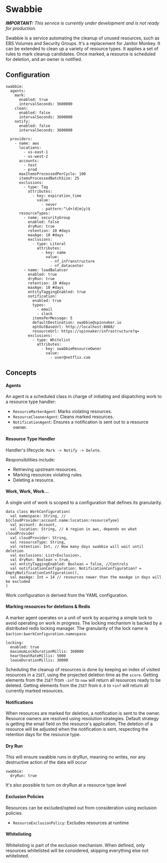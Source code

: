 # Swabbie

_**IMPORTANT:** This service is currently under development and is not ready for production._

Swabbie is a service automating the cleanup of unused resources, such as EBS Volumes and Security Groups.
It's a replacement for Janitor Monkey. It can be extended to clean up a variety of resource types.
It applies a set of rules to mark cleanup candidates. Once marked, a resource is scheduled for deletion, and an owner is notified.

## Configuration
```
swabbie:
  agents:
    mark:
      enabled: true
      intervalSeconds: 3600000
    clean:
      enabled: false
      intervalSeconds: 3600000
    notify:
      enabled: false
      intervalSeconds: 3600000

  providers:
    - name: aws
      locations:
        - us-east-1
        - us-west-2
      accounts:
        - test
        - prod
      maxItemsProcessedPerCycle: 100
      itemsProcessedBatchSize: 25
      exclusions:
        - type: Tag
          attributes:
            - key: expiration_time
              value:
                - never
                - pattern:^\d+(d|m|y)$
      resourceTypes:
        - name: securityGroup
          enabled: false
          dryRun: true
          retention: 10 #days
          maxAge: 10 #days 
          exclusions:
            - type: Literal
              attributes:
                - key: name
                  value:
                    - nf_infranstructure
                    - nf_datacenter
        - name: loadBalancer
          enabled: true
          dryRun: true
          retention: 10 #days
          maxAge: 10 #days
          entityTaggingEnabled: true
          notification:
            enabled: true
            types: 
              - email
              - slack
            itemsPerMessage: 5
            defaultDestination: swabbie@spinnaker.io
            optOutBaseUrl: http://localhost:8088/
            resourceUrl: https://spinnaker/infrastructure?q=
          exclusions:
            - type: Whitelist
              attributes:
                - key: swabbieResourceOwner
                  value:
                    - user@netflix.com

```


## Concepts
#### Agents
An agent is a scheduled class in charge of initiating and dispatching work to a resource type handler:

- `ResourceMarkerAgent`: Marks violating resources.
- `ResourceCleanerAgent`: Cleans marked resources.
- `NotificationAgent`: Ensures a notification is sent out to a resource owner.


#### Resource Type Handler
Handler's lifecycle: `Mark -> Notify -> Delete`.

Responsibilities include:
  - Retrieving upstream resources.
  - Marking resources violating rules.
  - Deleting a resource.

#### Work, Work, Work...
A single unit of work is scoped to a configuration that defines its granularity.

```
data class WorkConfiguration(
  val namespace: String, // ${cloudProvider:account.name:location:resourceTyoe}
  val account: Account,
  val location: String, // A region in aws, depends on what cloudProvider
  val cloudProvider: String,
  val resourceType: String,
  val retention: Int, // How many days swabbie will wait until deletion
  val exclusions: List<Exclusion>,
  val dryRun: Boolean = true,
  val entityTaggingEnabled: Boolean = false, //Controls
  val notificationConfiguration: NotificationConfiguration? = EmptyNotificationConfiguration(),
  val maxAge: Int = 14 // resources newer than the maxAge in days will be excluded
)
```
Work configuration is derived from the YAML configuration.

#### Marking resources for deletions & Redis
A marker agent operates on a unit of work by acquiring a simple lock to avoid operating on work in progress.
The locking mechanism is backed by a distributed redis locking manager. The granularity of the lock name is 
`$action:$workConfiguration.namespace`.

```
locking:
  enabled: true
  maximumLockDurationMillis: 360000
  heartbeatRateMillis: 5000
  leaseDurationMillis: 30000
```

Scheduling the cleanup of resources is done by keeping an index of visited resources in a `ZSET`, using the projected deletion time as the `score`.
Getting elements from the `ZSET` from `-inf` to `now` will return all resources ready to be deleted.
Getting elements from the `ZSET` from `0.0` to `+inf` will return all currently marked resources.


#### Notifications
When resources are marked for deletion, a notification is sent to the owner.
Resource owners are resolved using resolution strategies. Default strategy is getting the email field on the resource's application.
The deletion of a resource will be adjusted when the notification is sent, respecting the retention days for the resource type.

#### Dry Run
This will ensure swabbie runs in dryRun, meaning no writes, nor any destructive action of the data will occur
```
swabbie:
  dryRun: true
```
It's also possible to turn on dryRun at a resource type level

#### Exclusion Policies
Resources can be excluded/opted out from consideration using exclusion policies.

- `ResourceExclusionPolicy`: Excludes resources at runtime


#### Whitelisting
Whitelisting is part of the exclusion mechanism. When defined, only resources whitelisted will be considered, 
skipping everything else not whitelisted.
